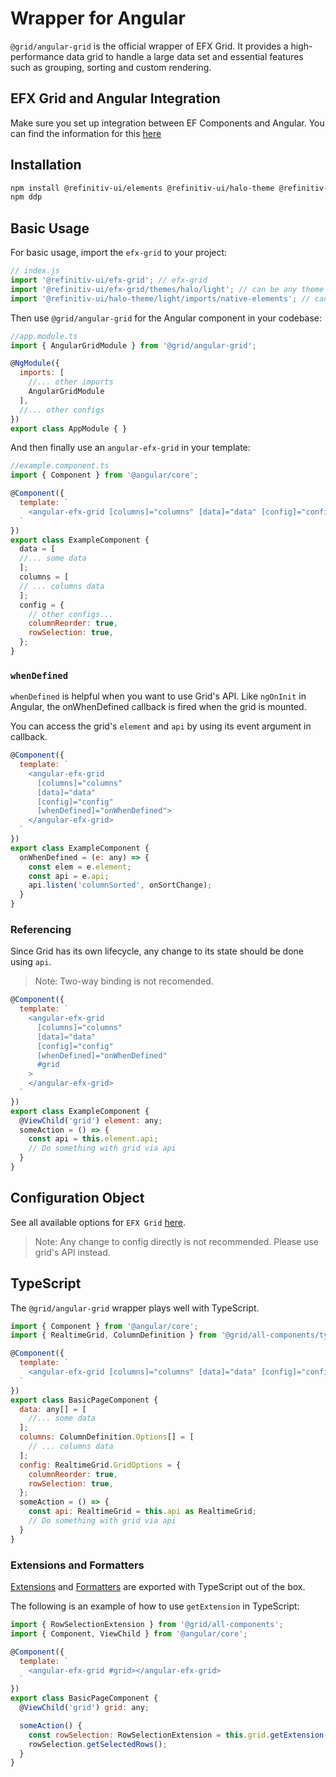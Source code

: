 # Wrapper for Angular

`@grid/angular-grid` is the official wrapper of EFX Grid. It provides a high-performance data grid to handle a large data set and essential features such as grouping, sorting and custom rendering.

## EFX Grid and Angular Integration

Make sure you set up integration between EF Components and Angular. You can find the information for this [here](https://cdn.ppe.refinitiv.com/public/apps/elf-docs/book/en/framework-integration/angular.html)

## Installation

```bash
npm install @refinitiv-ui/elements @refinitiv-ui/halo-theme @refinitiv-ui/efx-grid @grid/angular-grid
npm ddp
```

## Basic Usage

For basic usage, import the `efx-grid` to your project:

```js
// index.js
import '@refinitiv-ui/efx-grid'; // efx-grid
import '@refinitiv-ui/efx-grid/themes/halo/light'; // can be any theme
import '@refinitiv-ui/halo-theme/light/imports/native-elements'; // can be any theme
```

Then use `@grid/angular-grid` for the Angular component in your codebase:

```js
//app.module.ts
import { AngularGridModule } from '@grid/angular-grid';

@NgModule({
  imports: [
    //... other imports
    AngularGridModule
  ],
  //... other configs
})
export class AppModule { }
```

And then finally use an `angular-efx-grid` in your template:

```js
//example.component.ts
import { Component } from '@angular/core';

@Component({
  template: `
    <angular-efx-grid [columns]="columns" [data]="data" [config]="config"></angular-efx-grid>
  `
})
export class ExampleComponent {
  data = [
  //... some data
  ];
  columns = [
  // ... columns data
  ];
  config = {
    // other configs...
    columnReorder: true,
    rowSelection: true,
  };
}
```

### `whenDefined`

`whenDefined` is helpful when you want to use Grid's API. Like `ngOnInit` in Angular, the onWhenDefined callback is fired when the grid is mounted.

You can access the grid's `element` and `api` by using its event argument in callback.

```js
@Component({
  template: `
    <angular-efx-grid
      [columns]="columns"
      [data]="data"
      [config]="config"
      [whenDefined]="onWhenDefined">
    </angular-efx-grid>
  `
})
export class ExampleComponent {
  onWhenDefined = (e: any) => {
    const elem = e.element;
    const api = e.api;
    api.listen('columnSorted', onSortChange);
  }
}
```

### Referencing

Since Grid has its own lifecycle, any change to its state should be done using `api`.

> Note: Two-way binding is not recomended.

```js
@Component({
  template: `
    <angular-efx-grid
      [columns]="columns"
      [data]="data"
      [config]="config"
      [whenDefined]="onWhenDefined"
      #grid
    >
    </angular-efx-grid>
  `
})
export class ExampleComponent {
  @ViewChild('grid') element: any;
  someAction = () => {
    const api = this.element.api;
    // Do something with grid via api
  }
}
```

## Configuration Object

See all available options for `EFX Grid` [here](../apis/composite_grid/tr.CompositeGrid.md).

> Note: Any change to config directly is not recommended. Please use grid's API instead.

## TypeScript

The `@grid/angular-grid` wrapper plays well with TypeScript.

```js
import { Component } from '@angular/core';
import { RealtimeGrid, ColumnDefinition } from '@grid/all-components/types';

@Component({
  template: `
    <angular-efx-grid [columns]="columns" [data]="data" [config]="config"></angular-efx-grid>
  `
})
export class BasicPageComponent {
  data: any[] = [
    //... some data
  ];
  columns: ColumnDefinition.Options[] = [
    // ... columns data
  ];
  config: RealtimeGrid.GridOptions = {
    columnReorder: true,
    rowSelection: true,
  };
  someAction = () => {
    const api: RealtimeGrid = this.api as RealtimeGrid;
    // Do something with grid via api
  }
}
```

### Extensions and Formatters

[Extensions](../extensions/README.md) and [Formatters](../rendering/predefined-formatter.md) are exported with TypeScript out of the box.

The following is an example of how to use `getExtension` in TypeScript:

```js
import { RowSelectionExtension } from '@grid/all-components';
import { Component, ViewChild } from '@angular/core';

@Component({
  template: `
    <angular-efx-grid #grid></angular-efx-grid>
  `
})
export class BasicPageComponent {
  @ViewChild('grid') grid: any;

  someAction() {
    const rowSelection: RowSelectionExtension = this.grid.getExtension('RowSelection');
    rowSelection.getSelectedRows();
  }
}
```
